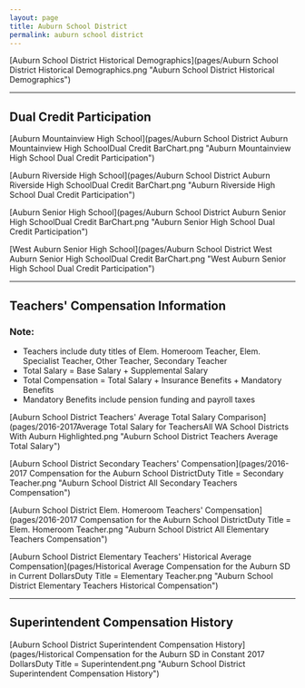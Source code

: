 ```yaml
---
layout: page
title: Auburn School District
permalink: auburn school district
---
```



[Auburn School District Historical Demographics](pages/Auburn School District Historical Demographics.png "Auburn School District Historical Demographics")

___

## Dual Credit Participation

[Auburn Mountainview High School](pages/Auburn School District Auburn Mountainview High SchoolDual Credit BarChart.png "Auburn Mountainview High School Dual Credit Participation")

[Auburn Riverside High School](pages/Auburn School District Auburn Riverside High SchoolDual Credit BarChart.png "Auburn Riverside High School Dual Credit Participation")

[Auburn Senior High School](pages/Auburn School District Auburn Senior High SchoolDual Credit BarChart.png "Auburn Senior High School Dual Credit Participation")

[West Auburn Senior High School](pages/Auburn School District West Auburn Senior High SchoolDual Credit BarChart.png "West Auburn Senior High School Dual Credit Participation")


___

## Teachers' Compensation Information
### Note:
- Teachers include duty titles of Elem. Homeroom Teacher, Elem. Specialist Teacher, Other Teacher, Secondary Teacher
- Total Salary = Base Salary + Supplemental Salary
- Total Compensation = Total Salary + Insurance Benefits + Mandatory Benefits
- Mandatory Benefits include pension funding and payroll taxes

[Auburn School District Teachers' Average Total Salary Comparison](pages/2016-2017Average Total Salary for TeachersAll WA School Districts With Auburn Highlighted.png "Auburn School District Teachers Average Total Salary")

[Auburn School District Secondary Teachers' Compensation](pages/2016-2017 Compensation for the Auburn School DistrictDuty Title = Secondary Teacher.png "Auburn School District All Secondary Teachers Compensation")

[Auburn School District Elem. Homeroom Teachers' Compensation](pages/2016-2017 Compensation for the Auburn School DistrictDuty Title = Elem. Homeroom Teacher.png "Auburn School District All Elementary Teachers Compensation")

[Auburn School District Elementary Teachers' Historical Average Compensation](pages/Historical Average Compensation for the Auburn SD in Current DollarsDuty Title = Elementary Teacher.png "Auburn School District Elementary Teachers Historical Compensation")


___

## Superintendent Compensation History

[Auburn School District Superintendent Compensation History](pages/Historical Compensation for the Auburn SD in Constant 2017 DollarsDuty Title = Superintendent.png "Auburn School District Superintendent Compensation History")

